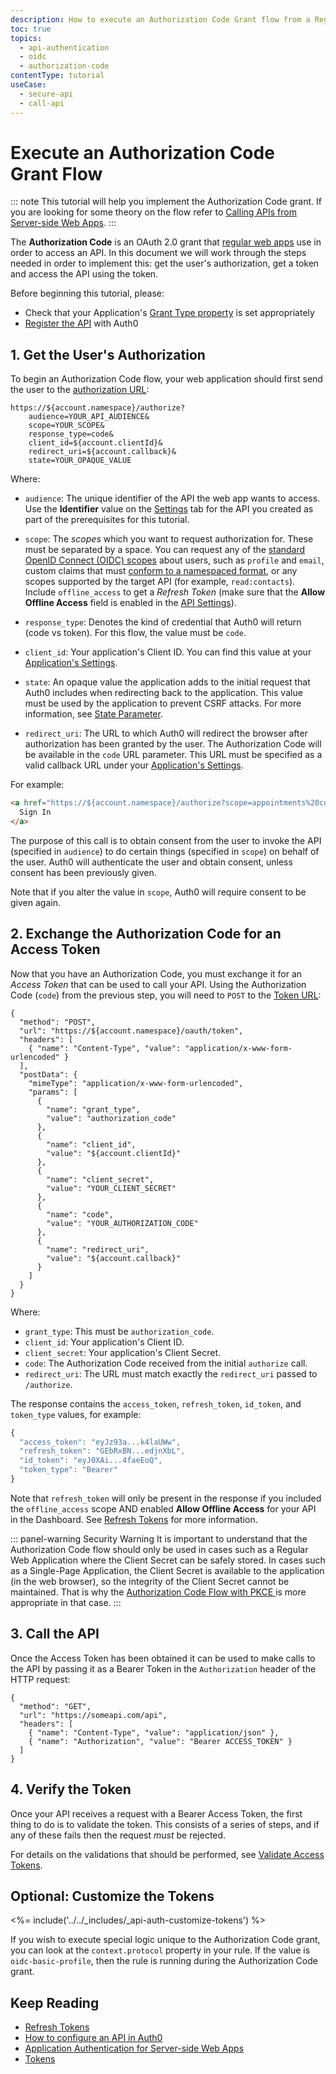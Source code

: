 ```yaml
---
description: How to execute an Authorization Code Grant flow from a Regular Web application
toc: true
topics:
  - api-authentication
  - oidc
  - authorization-code
contentType: tutorial
useCase:
  - secure-api
  - call-api
---
```

# Execute an Authorization Code Grant Flow

::: note
This tutorial will help you implement the Authorization Code grant. If you are looking for some theory on the flow refer to [Calling APIs from Server-side Web Apps](/api-auth/grant/authorization-code).
:::

The __Authorization Code__ is an OAuth 2.0 grant that [regular web apps](/quickstart/webapp) use in order to access an API. In this document we will work through the steps needed in order to implement this: get the user's authorization, get a token and access the API using the token.

Before beginning this tutorial, please:

* Check that your Application's [Grant Type property](/applications/concepts/application-grant-types) is set appropriately
* [Register the API](/apis#how-to-configure-an-api-in-auth0) with Auth0

## 1. Get the User's Authorization

To begin an Authorization Code flow, your web application should first send the user to the [authorization URL](/api/authentication#authorization-code-grant):

```text
https://${account.namespace}/authorize?
    audience=YOUR_API_AUDIENCE&
    scope=YOUR_SCOPE&
    response_type=code&
    client_id=${account.clientId}&
    redirect_uri=${account.callback}&
    state=YOUR_OPAQUE_VALUE
```

Where:

* `audience`: The unique identifier of the API the web app wants to access. Use the **Identifier** value on the [Settings](${manage_url}/#/apis) tab for the API you created as part of the prerequisites for this tutorial.

* `scope`: The <dfn data-key="scope">scopes</dfn> which you want to request authorization for. These must be separated by a space. You can request any of the [standard OpenID Connect (OIDC) scopes](https://openid.net/specs/openid-connect-core-1_0.html#StandardClaims) about users, such as `profile` and `email`, custom claims that must [conform to a namespaced format](/tokens/guides/create-namespaced-custom-claims), or any scopes supported by the target API (for example, `read:contacts`). Include `offline_access` to get a <dfn data-key="refresh-token">Refresh Token</dfn> (make sure that the __Allow Offline Access__ field is enabled in the [API Settings](${manage_url}/#/apis)).

* `response_type`: Denotes the kind of credential that Auth0 will return (code vs token). For this flow, the value must be `code`.

* `client_id`: Your application's Client ID. You can find this value at your [Application's Settings](${manage_url}/#/applications/${account.clientId}/settings).

* `state`: An opaque value the application adds to the initial request that Auth0 includes when redirecting back to the application. This value must be used by the application to prevent CSRF attacks. For more information, see [State Parameter](/protocols/oauth-state).

* `redirect_uri`: The URL to which Auth0 will redirect the browser after authorization has been granted by the user. The Authorization Code will be available in the `code` URL parameter. This URL must be specified as a valid callback URL under your [Application's Settings](${manage_url}/#/applications/${account.clientId}/settings).

For example:

```html
<a href="https://${account.namespace}/authorize?scope=appointments%20contacts&audience=appointments:api&response_type=code&client_id=${account.clientId}&redirect_uri=${account.callback}">
  Sign In
</a>
```

The purpose of this call is to obtain consent from the user to invoke the API (specified in `audience`) to do certain things (specified in `scope`) on behalf of the user. Auth0 will authenticate the user and obtain consent, unless consent has been previously given.

Note that if you alter the value in `scope`, Auth0 will require consent to be given again.

## 2. Exchange the Authorization Code for an Access Token

Now that you have an Authorization Code, you must exchange it for an <dfn data-key="access-token">Access Token</dfn> that can be used to call your API. Using the Authorization Code (`code`) from the previous step, you will need to `POST` to the [Token URL](/api/authentication?http#authorization-code):

```har
{
  "method": "POST",
  "url": "https://${account.namespace}/oauth/token",
  "headers": [
    { "name": "Content-Type", "value": "application/x-www-form-urlencoded" }
  ],
  "postData": {
    "mimeType": "application/x-www-form-urlencoded",
    "params": [
      {
        "name": "grant_type",
        "value": "authorization_code"
      },
      {
        "name": "client_id",
        "value": "${account.clientId}"
      },
      {
        "name": "client_secret",
        "value": "YOUR_CLIENT_SECRET"
      },
      {
        "name": "code",
        "value": "YOUR_AUTHORIZATION_CODE"
      },
      {
        "name": "redirect_uri",
        "value": "${account.callback}"
      }
    ]
  }
}
```

Where:

* `grant_type`: This must be `authorization_code`.
* `client_id`: Your application's Client ID.
* `client_secret`: Your application's Client Secret.
* `code`: The Authorization Code received from the initial `authorize` call.
* `redirect_uri`: The URL must match exactly the `redirect_uri` passed to `/authorize`.

The response contains the `access_token`, `refresh_token`, `id_token`, and `token_type` values, for example:

```js
{
  "access_token": "eyJz93a...k4laUWw",
  "refresh_token": "GEbRxBN...edjnXbL",
  "id_token": "eyJ0XAi...4faeEoQ",
  "token_type": "Bearer"
}
```

Note that `refresh_token` will only be present in the response if you included the `offline_access` scope AND enabled __Allow Offline Access__ for your API in the Dashboard. See [Refresh Tokens](/tokens/concepts/refresh-tokens) for more information.

::: panel-warning Security Warning
It is important to understand that the Authorization Code flow should only be used in cases such as a Regular Web Application where the Client Secret can be safely stored. In cases such as a Single-Page Application, the Client Secret is available to the application (in the web browser), so the integrity of the Client Secret cannot be maintained. That is why the [Authorization Code Flow with PKCE ](/flows/concepts/auth-code-pkce) is more appropriate in that case.
:::

## 3. Call the API

Once the Access Token has been obtained it can be used to make calls to the API by passing it as a Bearer Token in the `Authorization` header of the HTTP request:

```har
{
  "method": "GET",
  "url": "https://someapi.com/api",
  "headers": [
    { "name": "Content-Type", "value": "application/json" },
    { "name": "Authorization", "value": "Bearer ACCESS_TOKEN" }
  ]
}
```

## 4. Verify the Token

Once your API receives a request with a Bearer Access Token, the first thing to do is to validate the token. This consists of a series of steps, and if any of these fails then the request _must_ be rejected.

For details on the validations that should be performed, see [Validate Access Tokens](/tokens/guides/validate-access-tokens).

## Optional: Customize the Tokens

<%= include('../../_includes/_api-auth-customize-tokens') %>

If you wish to execute special logic unique to the Authorization Code grant, you can look at the `context.protocol` property in your rule. If the value is `oidc-basic-profile`, then the rule is running during the Authorization Code grant.

## Keep Reading

- [Refresh Tokens](/tokens/concepts/refresh-token)
- [How to configure an API in Auth0](/apis)
- [Application Authentication for Server-side Web Apps](/application-auth/server-side-web)
- [Tokens](/tokens)
